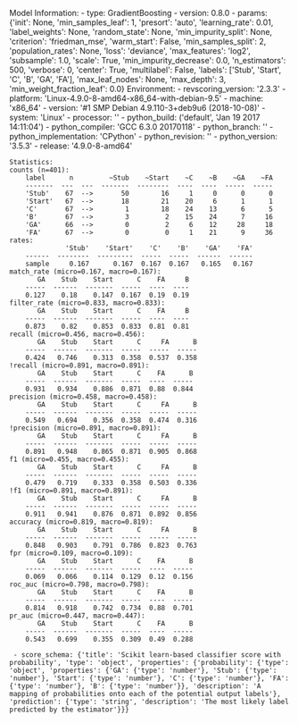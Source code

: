 Model Information:
	 - type: GradientBoosting
	 - version: 0.8.0
	 - params: {'init': None, 'min_samples_leaf': 1, 'presort': 'auto', 'learning_rate': 0.01, 'label_weights': None, 'random_state': None, 'min_impurity_split': None, 'criterion': 'friedman_mse', 'warm_start': False, 'min_samples_split': 2, 'population_rates': None, 'loss': 'deviance', 'max_features': 'log2', 'subsample': 1.0, 'scale': True, 'min_impurity_decrease': 0.0, 'n_estimators': 500, 'verbose': 0, 'center': True, 'multilabel': False, 'labels': ['Stub', 'Start', 'C', 'B', 'GA', 'FA'], 'max_leaf_nodes': None, 'max_depth': 3, 'min_weight_fraction_leaf': 0.0}
	Environment:
	 - revscoring_version: '2.3.3'
	 - platform: 'Linux-4.9.0-8-amd64-x86_64-with-debian-9.5'
	 - machine: 'x86_64'
	 - version: '#1 SMP Debian 4.9.110-3+deb9u6 (2018-10-08)'
	 - system: 'Linux'
	 - processor: ''
	 - python_build: ('default', 'Jan 19 2017 14:11:04')
	 - python_compiler: 'GCC 6.3.0 20170118'
	 - python_branch: ''
	 - python_implementation: 'CPython'
	 - python_revision: ''
	 - python_version: '3.5.3'
	 - release: '4.9.0-8-amd64'
	
	Statistics:
	counts (n=401):
		label      n         ~Stub    ~Start    ~C    ~B    ~GA    ~FA
		-------  ---  ---  -------  --------  ----  ----  -----  -----
		'Stub'    67  -->       50        16     1     0      0      0
		'Start'   67  -->       18        21    20     6      1      1
		'C'       67  -->        1        18    24    13      6      5
		'B'       67  -->        3         2    15    24      7     16
		'GA'      66  -->        0         2     6    12     28     18
		'FA'      67  -->        0         0     1    21      9     36
	rates:
		          'Stub'    'Start'    'C'    'B'    'GA'    'FA'
		------  --------  ---------  -----  -----  ------  ------
		sample     0.167      0.167  0.167  0.167   0.165   0.167
	match_rate (micro=0.167, macro=0.167):
		   GA    Stub    Start      C    FA     B
		-----  ------  -------  -----  ----  ----
		0.127    0.18    0.147  0.167  0.19  0.19
	filter_rate (micro=0.833, macro=0.833):
		   GA    Stub    Start      C    FA     B
		-----  ------  -------  -----  ----  ----
		0.873    0.82    0.853  0.833  0.81  0.81
	recall (micro=0.456, macro=0.456):
		   GA    Stub    Start      C     FA      B
		-----  ------  -------  -----  -----  -----
		0.424   0.746    0.313  0.358  0.537  0.358
	!recall (micro=0.891, macro=0.891):
		   GA    Stub    Start      C    FA      B
		-----  ------  -------  -----  ----  -----
		0.931   0.934    0.886  0.871  0.88  0.844
	precision (micro=0.458, macro=0.458):
		   GA    Stub    Start      C     FA      B
		-----  ------  -------  -----  -----  -----
		0.549   0.694    0.356  0.358  0.474  0.316
	!precision (micro=0.891, macro=0.891):
		   GA    Stub    Start      C     FA      B
		-----  ------  -------  -----  -----  -----
		0.891   0.948    0.865  0.871  0.905  0.868
	f1 (micro=0.455, macro=0.455):
		   GA    Stub    Start      C     FA      B
		-----  ------  -------  -----  -----  -----
		0.479   0.719    0.333  0.358  0.503  0.336
	!f1 (micro=0.891, macro=0.891):
		   GA    Stub    Start      C     FA      B
		-----  ------  -------  -----  -----  -----
		0.911   0.941    0.876  0.871  0.892  0.856
	accuracy (micro=0.819, macro=0.819):
		   GA    Stub    Start      C     FA      B
		-----  ------  -------  -----  -----  -----
		0.848   0.903    0.791  0.786  0.823  0.763
	fpr (micro=0.109, macro=0.109):
		   GA    Stub    Start      C    FA      B
		-----  ------  -------  -----  ----  -----
		0.069   0.066    0.114  0.129  0.12  0.156
	roc_auc (micro=0.798, macro=0.798):
		   GA    Stub    Start      C    FA      B
		-----  ------  -------  -----  ----  -----
		0.814   0.918    0.742  0.734  0.88  0.701
	pr_auc (micro=0.447, macro=0.447):
		   GA    Stub    Start      C    FA      B
		-----  ------  -------  -----  ----  -----
		0.543   0.699    0.355  0.309  0.49  0.288
	
	 - score_schema: {'title': 'Scikit learn-based classifier score with probability', 'type': 'object', 'properties': {'probability': {'type': 'object', 'properties': {'GA': {'type': 'number'}, 'Stub': {'type': 'number'}, 'Start': {'type': 'number'}, 'C': {'type': 'number'}, 'FA': {'type': 'number'}, 'B': {'type': 'number'}}, 'description': 'A mapping of probabilities onto each of the potential output labels'}, 'prediction': {'type': 'string', 'description': 'The most likely label predicted by the estimator'}}}

